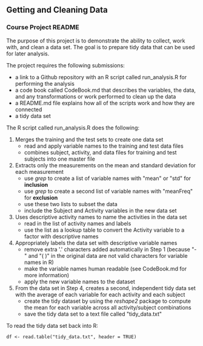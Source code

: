## Getting and Cleaning Data
### Course Project README

The purpose of this project is to demonstrate the ability to collect, work with, and clean a data set. The goal is to prepare tidy data that can be used for later analysis. 

The project requires the following submissions:

- a link to a Github repository with an R script called run_analysis.R for performing the analysis 
- a code book called CodeBook.md that describes the variables, the data, and any transformations or work performed to clean up the data
- a README.md file explains how all of the scripts work and how they are connected  
- a tidy data set

The R script called run_analysis.R does the following:

1. Merges the training and the test sets to create one data set
	- read and apply variable names to the training and test data files
	- combines subject, activity, and data files for training and test subjects into one master file
2. Extracts only the measurements on the mean and standard deviation for each measurement
	- use *grep* to create a list of variable names with "mean" or "std" for **inclusion**
	- use *grep* to create a second list of variable names with "meanFreq" for **exclusion**
	- use these two lists to subset the data
	- include the Subject and Activity variables in the new data set
3. Uses descriptive activity names to name the activities in the data set
	- read in the list of activity names and labels
	- use the list as a lookup table to convert the Activity variable to a factor with descriptive names
4. Appropriately labels the data set with descriptive variable names
	- remove extra '.' characters added automatically in Step 1 (because "-" and "( )" in the original data are not valid characters for variable names in R)
	- make the variable names human readable (see CodeBook.md for more information)
	- apply the new variable names to the dataset 
5. From the data set in Step 4, creates a second, independent tidy data set with the average of each variable for each activity and each subject
	- create the tidy dataset by using the *reshape2* package to compute the mean for each variable across all activity/subject combinations
	- save the tidy data set to a text file called "tidy_data.txt"
	
To read the tidy data set back into R:
```
df <- read.table("tidy_data.txt", header = TRUE)
```
	